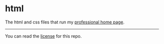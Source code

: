 # html

The html and css files that run my [professional home page](http://faculty.washington.edu/mpurcell/). 

***

You can read the [license](../master/LICENSE) for this repo.  
